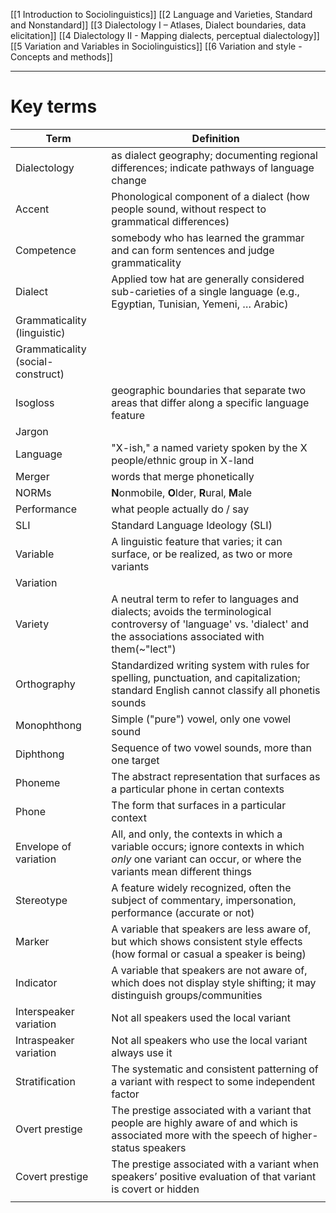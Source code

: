 [[1 Introduction to Sociolinguistics]]
[[2 Language and Varieties, Standard and Nonstandard]]
[[3 Dialectology I – Atlases, Dialect boundaries, data elicitation]]
[[4 Dialectology II - Mapping dialects, perceptual dialectology]]
[[5 Variation and Variables in Sociolinguistics]]
[[6 Variation and style - Concepts and methods]]

---

# Key terms

| Term                              | Definition                                                                                                                                                              |
| --------------------------------- | ----------------------------------------------------------------------------------------------------------------------------------------------------------------------- |
| Dialectology                      | as dialect geography; documenting regional differences; indicate pathways of language change                                                                            |
| Accent                            | Phonological component of a dialect (how people sound, without respect to grammatical differences)                                                                      |
| Competence                        | somebody who has learned the grammar and can form sentences and judge grammaticality                                                                                    |
| Dialect                           | Applied tow hat are generally considered sub-carieties of a single language (e.g., Egyptian, Tunisian, Yemeni, … Arabic)                                                |
| Grammaticality (linguistic)       |                                                                                                                                                                         |
| Grammaticality (social-construct) |                                                                                                                                                                         |
| Isogloss                          | geographic boundaries that separate two areas that differ along a specific language feature                                                                             |
| Jargon                            |                                                                                                                                                                         |
| Language                          | "X-ish," a named variety spoken by the X people/ethnic group in X-land                                                                                                  |
| Merger                            | words that merge phonetically                                                                                                                                           |
| NORMs                             | **N**onmobile, **O**lder, **R**ural, **M**ale                                                                                                                           |
| Performance                       | what people actually do / say                                                                                                                                           |
| SLI                               | Standard Language Ideology (SLI)                                                                                                                                        |
| Variable                          | A linguistic feature that varies; it can surface, or be realized, as two or more variants                                                                               |
| Variation                         |                                                                                                                                                                         |
| Variety                           | A neutral term to refer to languages and dialects; avoids the terminological controversy of 'language' vs. 'dialect' and the associations associated with them(~"lect") |
| Orthography                       | Standardized writing system with rules for spelling, punctuation, and capitalization; standard English cannot classify all phonetis sounds                              |
| Monophthong                       | Simple ("pure") vowel, only one vowel sound                                                                                                                             |
| Diphthong                         | Sequence of two vowel sounds, more than one target                                                                                                                      |
| Phoneme                           | The abstract representation that surfaces as a particular phone in certan contexts                                                                                      |
| Phone                             | The form that surfaces in a particular context                                                                                                                          |
| Envelope of variation             | All, and only, the contexts in which a variable occurs; ignore contexts in which *only* one variant can occur, or where the variants mean different things              |
| Stereotype                        | A feature widely recognized, often the subject of commentary, impersonation, performance (accurate or not)                                                              |
| Marker                            | A variable that speakers are less aware of, but which shows consistent style effects (how formal or casual a speaker is being)                                          |
| Indicator                         | A variable that speakers are not aware of, which does not display style shifting; it may distinguish groups/communities                                                 |
| Interspeaker variation            | Not all speakers used the local variant                                                                                                                                 |
| Intraspeaker variation            | Not all speakers who use the local variant always use it                                                                                                                |
| Stratification                    | The systematic and consistent patterning of a variant with respect to some independent factor                                                                           |
| Overt prestige                    | The prestige associated with a variant that people are highly aware of and which is associated more with the speech of higher-status speakers                           |
| Covert prestige                   | The prestige associated with a variant when speakers’ positive evaluation of that variant is covert or hidden                                                           |
|                                   |                                                                                                                                                                         |


